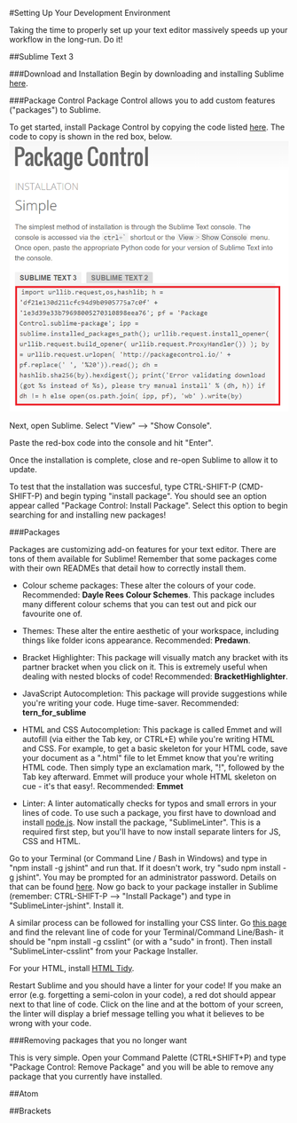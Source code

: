 #Setting Up Your Development Environment

Taking the time to properly set up your text editor massively speeds up your workflow in the long-run. Do it!

##Sublime Text 3

###Download and Installation
Begin by downloading and installing Sublime [here](https://www.sublimetext.com/).

###Package Control
Package Control allows you to add custom features ("packages") to Sublime. 

To get started, install Package Control by copying the code listed [here](https://packagecontrol.io/installation).
The code to copy is shown in the red box, below.
![Copy the code in the red box](../images/package-control.png)

Next, open Sublime. Select "View" --> "Show Console".

Paste the red-box code into the console and hit "Enter".

Once the installation is complete, close and re-open Sublime to allow it to update.

To test that the installation was succesful, type CTRL-SHIFT-P (CMD-SHIFT-P) and begin typing "install package". You should see an option appear
called "Package Control: Install Package". Select this option to begin searching for and installing new packages!

###Packages

Packages are customizing add-on features for your text editor. There are tons of them available for Sublime! Remember that some packages come with their own READMEs that detail how to correctly install them.

* Colour scheme packages:
These alter the colours of your code. Recommended: **Dayle Rees Colour Schemes**. This package includes many different colour schems that you can test out and pick our favourite one of.

* Themes:
These alter the entire aesthetic of your workspace, including things like folder icons appearance. Recommended: **Predawn**.

* Bracket Highlighter:
This package will visually match any bracket with its partner bracket when you click on it. This is extremely useful when dealing with nested blocks of code! Recommended: **BracketHighlighter**.

* JavaScript Autocompletion:
This package will provide suggestions while you're writing your code. Huge time-saver. Recommended: **tern_for_sublime**

* HTML and CSS Autocompletion:
This package is called Emmet and will autofill (via either the Tab key, or CTRL+E) while you're writing HTML and CSS. For example, to get a basic skeleton for your HTML code, save your document as a ".html" file to let Emmet know that you're writing HTML code. Then simply type an exclamation mark, "!", followed by the Tab key afterward. Emmet will produce your whole HTML skeleton on cue - it's that easy!. Recommended: **Emmet**

* Linter:
A linter automatically checks for typos and small errors in your lines of code. To use such a package, you first have to download and install [node.js](https://nodejs.org/en/). Now install the package, "SublimeLinter". This is a required first step, but you'll have to now install separate linters for JS, CSS and HTML.

Go to your Terminal (or Command Line / Bash in Windows) and type in "npm install -g jshint" and run that. If it doesn't work, try "sudo npm install -g jshint". You may be prompted for an administrator password. Details on that can be found [here](https://github.com/SublimeLinter/SublimeLinter-jshint). Now go back to your package installer in Sublime (remember: CTRL-SHIFT-P --> "Install Package") and type in "SublimeLinter-jshint". Install it.

A similar process can be followed for installing your CSS linter. Go [this page](https://github.com/SublimeLinter/SublimeLinter-csslint) and find the relevant line of code for your Terminal/Command Line/Bash- it should be "npm install -g csslint" (or with a "sudo" in front). Then install "SublimeLinter-csslint" from your Package Installer.

For your HTML, install [HTML Tidy](https://github.com/SublimeLinter/SublimeLinter-html-tidy).

Restart Sublime and you should have a linter for your code! If you make an error (e.g. forgetting a semi-colon in your code), a red dot should appear next to that line of code. Click on the line and at the bottom of your screen, the linter will display a brief message telling you what it believes to be wrong with your code.

###Removing packages that you no longer want

This is very simple. Open your Command Palette (CTRL+SHIFT+P) and type "Package Control: Remove Package" and you will be able to remove any package that you currently have installed. 


##Atom

##Brackets
